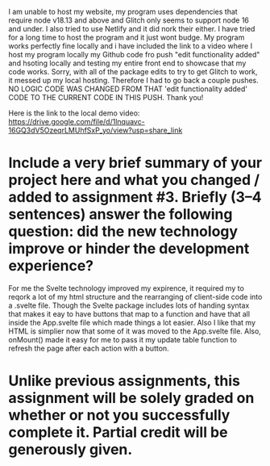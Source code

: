 I am unable to host my website, my program uses dependencies that require node v18.13 and above and Glitch only seems to support node 16 and under. I also tried to use Netlify and it did nork their either. I have tried for a long time to host the program and it just wont budge. My program works perfectly fine locally and i have included the link to a video where I host my program locally my Github code fro push "edit functionality added" and hsoting locally and testing my entire front end to showcase that my code works. Sorry, with all of the package edits to try to get Glitch to work, it messed up my local hosting. Therefore I had to go back a couple pushes. NO LOGIC CODE WAS CHANGED FROM THAT 'edit functionality added' CODE TO THE CURRENT CODE IN THIS PUSH. Thank you!

Here is the link to the local demo video: https://drive.google.com/file/d/1lnquavc-16GQ3dV5OzeqrLMUhfSxP_yo/view?usp=share_link


# Include a very brief summary of your project here and what you changed / added to assignment #3. Briefly (3–4 sentences) answer the following question: did the new technology improve or hinder the development experience?

For me the Svelte technology improved my expirence, it required my to reqork a lot of my html structure and the rearranging of client-side code into a .svelte file. Though the Svelte package includes lots of handing syntax that makes it eay to have buttons that map to a function and have that all inside the App.svelte file which made things a lot easier. Also I like that my HTML is simplier now that some of it was moved to the App.svelte file. Also, onMount() made it easy for me to pass it my update table function to refresh the page after each action with a button.

# Unlike previous assignments, this assignment will be solely graded on whether or not you successfully complete it. Partial credit will be generously given.
